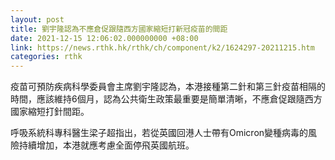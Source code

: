 ```yaml
---
layout: post
title: 劉宇隆認為不應倉促跟隨西方國家縮短打新冠疫苗的間距
date: 2021-12-15 12:06:02.000000000 +08:00
link: https://news.rthk.hk/rthk/ch/component/k2/1624297-20211215.htm
categories: rthk
---
```


疫苗可預防疾病科學委員會主席劉宇隆認為，本港接種第二針和第三針疫苗相隔的時間，應該維持6個月，認為公共衛生政策最重要是簡單清晰，不應倉促跟隨西方國家縮短打針間距。

呼吸系統科專科醫生梁子超指出，若從英國回港人士帶有Omicron變種病毒的風險持續增加，本港就應考慮全面停飛英國航班。
